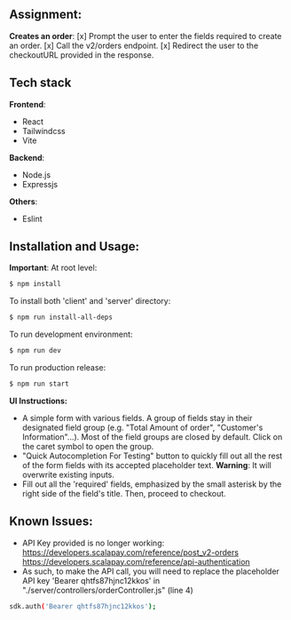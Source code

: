 ## Assignment:
**Creates an order**:
[x] Prompt the user to enter the fields required to create an order.
[x] Call the v2/orders endpoint.
[x] Redirect the user to the checkoutURL provided in the response.

## Tech stack
**Frontend**: 
- React
- Tailwindcss
- Vite

**Backend**:
- Node.js
- Expressjs

**Others**:
- Eslint

## Installation and Usage:
**Important**: At root level:
```sh
$ npm install
```

To install both 'client' and 'server' directory:
```sh
$ npm run install-all-deps
```

To run development environment:
```sh
$ npm run dev
```

To run production release:
```sh
$ npm run start
```

**UI Instructions:**
- A simple form with various fields. A group of fields stay in their designated field group (e.g. "Total Amount of order", "Customer's Information"...). Most of the field groups are closed by default. Click on the caret symbol to open the group.
- "Quick Autocompletion For Testing" button to quickly fill out all the rest of the form fields with its accepted placeholder text. **Warning**: It will overwrite existing inputs.
- Fill out all the 'required' fields, emphasized by the small asterisk by the right side of the field's title. Then, proceed to checkout. 

## Known Issues: 
- API Key provided is no longer working:
https://developers.scalapay.com/reference/post_v2-orders
https://developers.scalapay.com/reference/api-authentication
- As such, to make the API call, you will need to replace the placeholder API key 'Bearer qhtfs87hjnc12kkos' in
"./server/controllers/orderController.js" (line 4)
```sh
sdk.auth('Bearer qhtfs87hjnc12kkos');
```